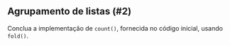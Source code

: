 ## Agrupamento de listas (#2)

Conclua a implementação de `count()`, fornecida no código inicial, usando `fold()`.